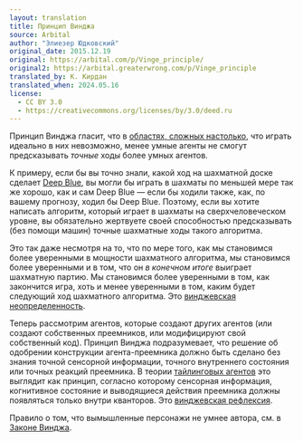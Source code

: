 ```yaml
---
layout: translation
title: Принцип Винджа
source: Arbital
author: "Элиезер Юдковский"
original_date: 2015.12.19
original: https://arbital.com/p/Vinge_principle/
original2: https://arbital.greaterwrong.com/p/Vinge_principle
translated_by: К. Кирдан
translated_when: 2024.05.16
license:
  - CC BY 3.0
  - https://creativecommons.org/licenses/by/3.0/deed.ru
---
```

Принцип Винджа гласит, что в [областях, сложных настолько](https://arbital.com/p/rich_domain/), что играть идеально в них невозможно, менее умные агенты не смогут предсказывать _точные_ ходы более умных агентов.

К примеру, если бы вы точно знали, какой ход на шахматной доске сделает [Deep Blue](https://arbital.com/p/deep_blue/), вы могли бы играть в шахматы по меньшей мере так же хорошо, как и сам Deep Blue — если бы ходили также, как, по вашему прогнозу, ходил бы Deep Blue. Поэтому, если вы хотите написать алгоритм, который играет в шахматы на сверхчеловеческом уровне, вы обязательно жертвуете своей способностью предсказывать (без помощи машин) точные шахматные ходы такого алгоритма.

Это так даже несмотря на то, что по мере того, как мы становимся более уверенными в мощности шахматного алгоритма, мы становимся более уверенными и в том, что он _в конечном итоге_ выиграет шахматную партию. Мы становимся более уверенными в том, как закончится игра, хоть и менее уверенными в том, каким будет следующий ход шахматного алгоритма. Это [винджевская неопределенность](https://arbital.com/p/Vingean_uncertainty/).

Теперь рассмотрим агентов, которые создают других агентов (или создают собственных преемников, или модифицируют свой собственный код). Принцип Винджа подразумевает, что решение об одобрении конструкции агента-преемника должно быть сделано без знания точной сенсорной информации, точного внутреннего состояния или точных реакций преемника. В теории [тайлинговых агентов](https://arbital.com/p/tiling_agents/) это выглядит как принцип, согласно которому сенсорная информация, когнитивное состояние и выводящиеся действия преемника должны появляться только внутри кванторов. Это [винджевская рефлексия](https://arbital.com/p/Vingean_reflection/).

Правило о том, что вымышленные персонажи не умнее автора, см. в [Законе Винджа](https://arbital.com/p/Vinge_law/).
